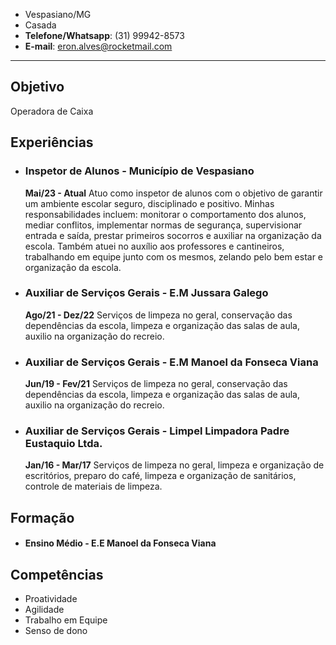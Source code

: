 * Vespasiano/MG
* Casada
* **Telefone/Whatsapp**: (31) 99942-8573
* **E-mail**: eron.alves@rocketmail.com 
------
## Objetivo

Operadora de Caixa

## Experiências

* ### Inspetor de Alunos - Município de Vespasiano
	**Mai/23 - Atual**
	Atuo como inspetor de alunos com o objetivo de garantir um ambiente escolar seguro, disciplinado e positivo. Minhas responsabilidades incluem: monitorar o comportamento dos alunos, mediar conflitos, implementar normas de segurança, supervisionar entrada e saída, prestar primeiros socorros e auxiliar na organização da escola. Também atuei no auxílio aos professores e cantineiros, trabalhando em equipe junto com os mesmos, zelando pelo bem estar e organização da escola.

* ### Auxiliar de Serviços Gerais - E.M Jussara Galego
	**Ago/21 - Dez/22** 
	Serviços de limpeza no geral, conservação das dependências da escola, limpeza e organização das salas de aula, auxilio na organização do recreio.

* ### Auxiliar de Serviços Gerais - E.M Manoel da Fonseca Viana
	**Jun/19 - Fev/21**
	Serviços de limpeza no geral, conservação das dependências da escola, limpeza e organização das salas de aula, auxilio na organização do recreio.

* ### Auxiliar de Serviços Gerais - Limpel Limpadora Padre Eustaquio Ltda.
	**Jan/16 - Mar/17**
	Serviços de limpeza no geral, limpeza e organização de escritórios, preparo do café, limpeza e organização de sanitários, controle de materiais de limpeza.
## Formação

* #### Ensino Médio - E.E Manoel da Fonseca Viana

## Competências

- Proatividade
- Agilidade
- Trabalho em Equipe
- Senso de dono